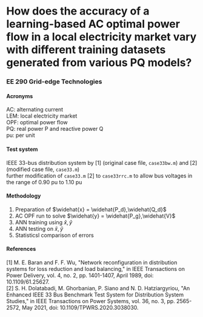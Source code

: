 # How does the accuracy of a learning-based AC optimal power flow in a local electricity market vary with different training datasets generated from various PQ models?
### EE 290 Grid-edge Technologies
#### Acronyms
AC: alternating current<br/>
LEM: local electricity market<br/>
OPF: optimal power flow<br/>
PQ: real power P and reactive power Q<br/>
pu: per unit
#### Test system
IEEE 33-bus distribution system by [1] (original case file, `case33bw.m`) and [2] (modified case file, `case33.m`)<br/>
further modification of `case33.m` [2] to `case33rrc.m` to allow bus voltages in the range of 0.90 pu to 1.10 pu
#### Methodology
1. Preparation of $\widehat{x} = \widehat{P_d},\widehat{Q_d}$
2. AC OPF run to solve $\widehat{y} = \widehat{P_g},\widehat{V}$
3. ANN training using $\widehat{x},\widehat{y}$
4. ANN testing on $\check{x},\check{y}$
5. Statisticsl comparison of errors
#### References
[1] M. E. Baran and F. F. Wu, "Network reconfiguration in distribution systems for loss reduction and load balancing," in IEEE Transactions on Power Delivery, vol. 4, no. 2, pp. 1401-1407, April 1989, doi: 10.1109/61.25627.<br/>
[2] S. H. Dolatabadi, M. Ghorbanian, P. Siano and N. D. Hatziargyriou, "An Enhanced IEEE 33 Bus Benchmark Test System for Distribution System Studies," in IEEE Transactions on Power Systems, vol. 36, no. 3, pp. 2565-2572, May 2021, doi: 10.1109/TPWRS.2020.3038030.
